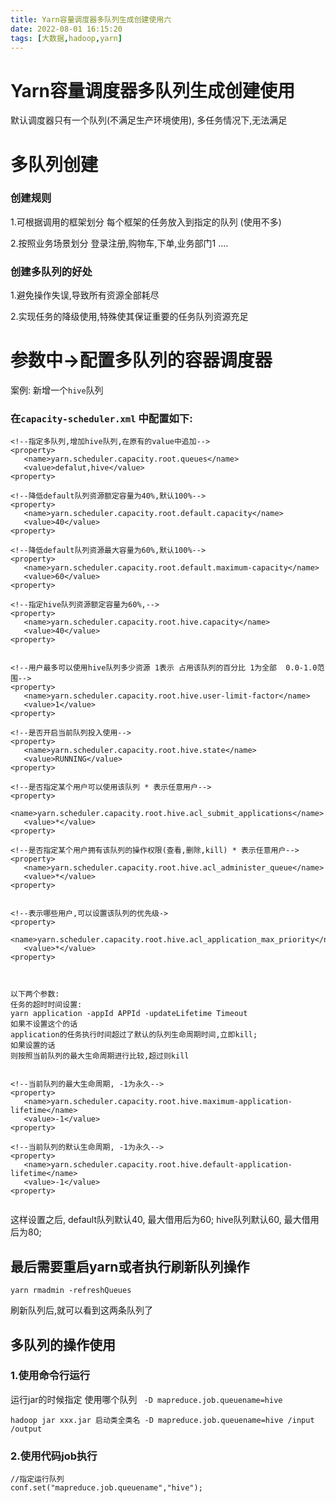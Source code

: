```yaml
---
title: Yarn容量调度器多队列生成创建使用六
date: 2022-08-01 16:15:20
tags: [大数据,hadoop,yarn]
---
```

# Yarn容量调度器多队列生成创建使用

默认调度器只有一个队列(不满足生产环境使用),
多任务情况下,无法满足

# 多队列创建

### 创建规则
1.可根据调用的框架划分
每个框架的任务放入到指定的队列 (使用不多)

2.按照业务场景划分
登录注册,购物车,下单,业务部门1 ....

<!--more-->

### 创建多队列的好处
1.避免操作失误,导致所有资源全部耗尽

2.实现任务的降级使用,特殊使其保证重要的任务队列资源充足

# 参数中->配置多队列的容器调度器
案例: 新增一个`hive`队列

### 在`capacity-scheduler.xml` 中配置如下:
```
<!--指定多队列,增加hive队列,在原有的value中追加-->
<property>
   <name>yarn.scheduler.capacity.root.queues</name>
   <value>defalut,hive</value>
<property>

<!--降低default队列资源额定容量为40%,默认100%-->
<property>
   <name>yarn.scheduler.capacity.root.default.capacity</name>
   <value>40</value>
<property>

<!--降低default队列资源最大容量为60%,默认100%-->
<property>
   <name>yarn.scheduler.capacity.root.default.maximum-capacity</name>
   <value>60</value>
<property>

<!--指定hive队列资源额定容量为60%,-->
<property>
   <name>yarn.scheduler.capacity.root.hive.capacity</name>
   <value>40</value>
<property>


<!--用户最多可以使用hive队列多少资源 1表示 占用该队列的百分比 1为全部  0.0-1.0范围-->
<property>
   <name>yarn.scheduler.capacity.root.hive.user-limit-factor</name>
   <value>1</value>
<property>

<!--是否开启当前队列投入使用-->
<property>
   <name>yarn.scheduler.capacity.root.hive.state</name>
   <value>RUNNING</value>
<property>

<!--是否指定某个用户可以使用该队列 * 表示任意用户-->
<property>
   <name>yarn.scheduler.capacity.root.hive.acl_submit_applications</name>
   <value>*</value>
<property>

<!--是否指定某个用户拥有该队列的操作权限(查看,删除,kill) * 表示任意用户-->
<property>
   <name>yarn.scheduler.capacity.root.hive.acl_administer_queue</name>
   <value>*</value>
<property>


<!--表示哪些用户,可以设置该队列的优先级->
<property>
   <name>yarn.scheduler.capacity.root.hive.acl_application_max_priority</name>
   <value>*</value>
<property>



以下两个参数:
任务的超时时间设置:
yarn application -appId APPId -updateLifetime Timeout
如果不设置这个的话 
application的任务执行时间超过了默认的队列生命周期时间,立即kill;
如果设置的话
则按照当前队列的最大生命周期进行比较,超过则kill


<!--当前队列的最大生命周期, -1为永久-->
<property>
   <name>yarn.scheduler.capacity.root.hive.maximum-application-lifetime</name>
   <value>-1</value>
<property>

<!--当前队列的默认生命周期, -1为永久-->
<property>
   <name>yarn.scheduler.capacity.root.hive.default-application-lifetime</name>
   <value>-1</value>
<property>


```
这样设置之后,
default队列默认40, 最大借用后为60;
hive队列默认60, 最大借用后为80;

## 最后需要重启yarn或者执行刷新队列操作

```
yarn rmadmin -refreshQueues

```
刷新队列后,就可以看到这两条队列了


## 多队列的操作使用

### 1.使用命令行运行
运行jar的时候指定 使用哪个队列
` -D mapreduce.job.queuename=hive`
```
hadoop jar xxx.jar 启动类全类名 -D mapreduce.job.queuename=hive /input /output
```

### 2.使用代码job执行
```
//指定运行队列
conf.set("mapreduce.job.queuename","hive");
```


